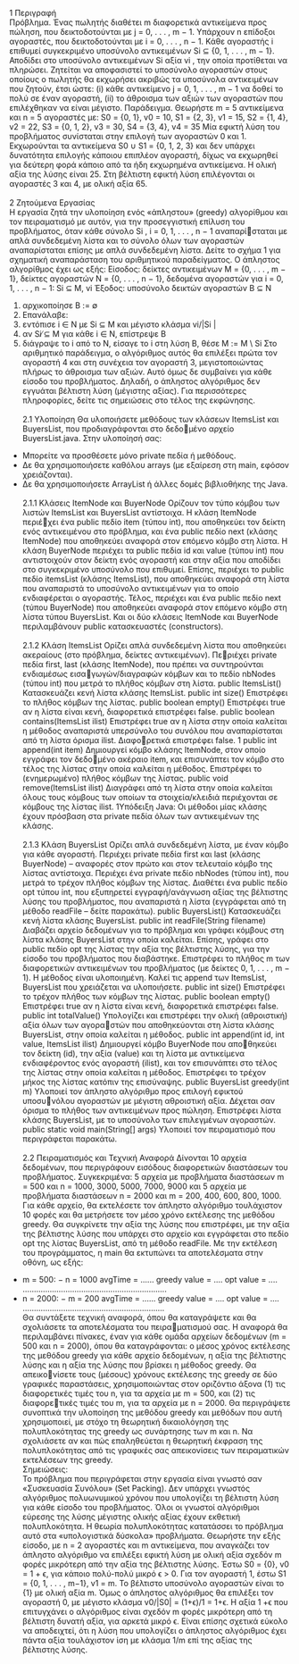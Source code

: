 1 Περιγραφή<br>
Πρόβλημα. Ένας πωλητής διαθέτει m διαφορετικά αντικείμενα προς πώληση, που δεικτοδοτούνται με
j = 0, . . . , m − 1. Υπάρχουν n επίδοξοι αγοραστές, που δεικτοδοτούνται με i = 0, . . . , n − 1. Κάθε
αγοραστής i επιθυμεί συγκεκριμένο υποσύνολο αντικειμένων Si ⊆ {0, 1, . . . , m − 1}. Αποδίδει στο
υποσύνολο αντικειμένων Si αξία vi
, την οποία προτίθεται να πληρώσει. Ζητείται να αποφασιστεί το
υποσύνολο αγοραστών στους οποίους ο πωλητής θα εκχωρήσει ακριβώς τα υποσύνολα αντικειμένων
που ζητούν, έτσι ώστε: (i) κάθε αντικείμενο j = 0, 1, . . . , m − 1 να δοθεί το πολύ σε έναν αγοραστή,
(ii) το άθροισμα των αξιών των αγοραστών που επιλέχθηκαν να είναι μέγιστο.
Παράδειγμα. Θεωρήστε m = 5 αντικείμενα και n = 5 αγοραστές με:
S0 = {0, 1}, v0 = 10, S1 = {2, 3}, v1 = 15, S2 = {1, 4}, v2 = 22,
S3 = {0, 1, 2}, v3 = 30, S4 = {3, 4}, v4 = 35
Μία εφικτή λύση του προβλήματος συνίσταται στην επιλογή των αγοραστών 0 και 1. Εκχωρούνται τα
αντικείμενα S0 ∪ S1 = {0, 1, 2, 3} και δεν υπάρχει δυνατότητα επιλογής κάποιου επιπλέον αγοραστή,
δίχως να εκχωρηθεί για δεύτερη φορά κάποιο από τα ήδη εκχωρημένα αντικείμενα. Η ολική αξία της
λύσης είναι 25. Στη βέλτιστη εφικτή λύση επιλέγονται οι αγοραστές 3 και 4, με ολική αξία 65.<br><br>
2 Ζητούμενα Εργασίας<br>
Η εργασία ζητά την υλοποίηση ενός «άπληστου» (greedy) αλγορίθμου και τον πειραματισμό με αυτόν,
για την προσεγγιστική επίλυση του προβλήματος, όταν κάθε σύνολο Si
, i = 0, 1, . . . , n − 1 αναπαρίσταται με απλά συνδεδεμένη λίστα και το σύνολο όλων των αγοραστών αναπαρίσταται επίσης με απλά
συνδεδεμένη λίστα. Δείτε το σχήμα 1 για σχηματική αναπαράσταση του αριθμητικού παραδείγματος. Ο
άπληστος αλγορίθμος έχει ως εξής:
Είσοδος: δείκτες αντικειμένων M = {0, . . . , m − 1}, δείκτες αγοραστών N = {0, . . . , n − 1},
δεδομένα αγοραστών για i = 0, 1, . . . , n − 1: Si ⊆ M, vi
Έξοδος: υποσύνολο δεικτών αγοραστών B ⊆ N
1. αρχικοποίησε B := ∅
2. Επανάλαβε:
1. εντόπισε i ∈ N με Si ⊆ M και μέγιστο κλάσμα vi/|Si
|
2. αν Si ̸⊆ M για κάθε i ∈ N, επίστρεψε B
3. διάγραψε το i από το N, είσαγε το i στη λύση B, θέσε M := M \ Si
Στο αριθμητικό παράδειγμα, ο αλγόριθμος αυτός θα επιλέξει πρώτα τον αγοραστή 4 και στη συνέχεια
τον αγοραστή 3, μεγιστοποιώντας πλήρως το άθροισμα των αξιών. Αυτό όμως δε συμβαίνει για κάθε
είσοδο του προβλήματος. Δηλαδή, ο άπληστος αλγόριθμος δεν εγγυάται βέλτιστη λύση (μέγιστης αξίας).
Για περισσότερες πληροφορίες, δείτε τις σημειώσεις στο τέλος της εκφώνησης.<br><br>
2.1 Υλοποίηση
Θα υλοποιήσετε μεθόδους των κλάσεων ItemsList και BuyersList, που προδιαγράφονται στο δεδομένο αρχείο BuyersList.java. Στην υλοποίησή σας:
- Μπορείτε να προσθέσετε μόνο private πεδία ή μεθόδους.
- Δε θα χρησιμοποιήσετε καθόλου arrays (με εξαίρεση στη main, εφόσον χρειάζονται).
- Δε θα χρησιμοποιήσετε ArrayList ή άλλες δομές βιβλιοθήκης της Java.<br><br>
2.1.1 Κλάσεις ItemNode και BuyerNode
Ορίζουν τον τύπο κόμβου των λιστών ItemsList και BuyersList αντίστοιχα. Η κλάση ItemNode περιέχει ένα public πεδίο item (τύπου int), που αποθηκεύει τον δείκτη ενός αντικειμένου στο πρόβλημα, και
ένα public πεδίο next (κλάσης ItemNode) που αποθηκεύει αναφορά στον επόμενο κόμβο στη λίστα. Η
κλάση BuyerNode περιέχει τα public πεδία id και value (τύπου int) που αντιστοιχούν στον δείκτη ενός
αγοραστή και στην αξία που αποδίδει στο συγκεκριμένο υποσύνολο που επιθυμεί. Επίσης, περιέχει το
public πεδίο itemsList (κλάσης ItemsList), που αποθηκεύει αναφορά στη λίστα που αναπαριστά το
υποσύνολο αντικειμένων για το οποίο ενδιαφέρεται ο αγοραστής. Τέλος, περιέχει και ένα public πεδίο
next (τύπου BuyerNode) που αποθηκεύει αναφορά στον επόμενο κόμβο στη λίστα τύπου BuyersList.
Και οι δύο κλάσεις ItemNode και BuyerNode περιλαμβάνουν public κατασκευαστές (constructors).<br><br>
2.1.2 Κλάση ItemsList
Ορίζει απλά συνδεδεμένη λίστα που αποθηκεύει ακεραίους (στο πρόβλημα, δείκτες αντικειμένων). Περιέχει private πεδία first, last (κλάσης ItemNode), που πρέπει να συντηρούνται ενδιαμέσως εισαγωγών/διαγραφών κόμβων και το πεδίο nbNodes (τύπου int) που μετρά το πλήθος κόμβων στη λίστα.
public ItemsList() Κατασκευάζει κενή λίστα κλάσης ItemsList.
public int size() Επιστρέφει το πλήθος κόμβων της λίστας.
public boolean empty() Επιστρέφει true αν η λίστα είναι κενή, διαφορετικά επιστρέφει false.
public boolean contains(ItemsList ilist) Επιστρέφει true αν η λίστα στην οποία καλείται η
μέθοδος αναπαριστά υπερσύνολο του συνόλου που αναπαρίσταται από τη λίστα όρισμα ilist. Διαφορετικά επιστρέφει false.
1
public int append(int item) Δημιουργεί κόμβο κλάσης ItemNode, στον οποίο εγγράφει τον δεδομένο ακέραιο item, και επισυνάπτει τον κόμβο στο τέλος της λίστας στην οποία καλείται η μέθοδος.
Επιστρέφει το (ενημερωμένο) πλήθος κόμβων της λίστας.
public void remove(ItemsList ilist) Διαγράφει από τη λίστα στην οποία καλείται όλους τους
κόμβους των οποίων τα στοιχεία/κλειδιά περιέχονται σε κόμβους της λίστας ilist.
1Υπόδειξη Java: Οι μέθοδοι μίας κλάσης έχουν πρόσβαση στα private πεδία όλων των αντικειμένων της κλάσης.<br><br>
2.1.3 Κλάση BuyersList
Ορίζει απλά συνδεδεμένη λίστα, με έναν κόμβο για κάθε αγοραστή. Περιέχει private πεδία first και
last (κλάσης BuyerNode) – αναφορές στον πρώτο και στον τελευταίο κόμβο της λίστας αντίστοιχα.
Περιέχει ένα private πεδίο nbNodes (τύπου int), που μετρά το τρέχον πλήθος κόμβων της λίστας.
Διαθέτει ένα public πεδίο opt τύπου int, που εξυπηρετεί εγγραφή/ανάγνωση αξίας της βέλτιστης λύσης
του προβλήματος, που αναπαριστά η λίστα (εγγράφεται από τη μέθοδο readFile – δείτε παρακάτω).
public BuyersList() Κατασκευάζει κενή λίστα κλάσης BuyersList.
public int readFile(String filename) Διαβάζει αρχείο δεδομένων για το πρόβλημα και γράφει
κόμβους στη λίστα κλάσης BuyersList στην οποία καλείται. Επίσης, γράφει στο public πεδίο opt της
λίστας την αξία της βέλτιστης λύσης, για την είσοδο του προβλήματος που διαβάστηκε. Επιστρέφει το
πλήθος m των διαφορετικών αντικειμένων του προβλήματος (με δείκτες 0, 1, . . . , m − 1). Η μέθοδος
είναι υλοποιημένη. Καλεί τις append των ItemsList, BuyersList που χρειάζεται να υλοποιήσετε.
public int size() Επιστρέφει το τρέχον πλήθος των κόμβων της λίστας.
public boolean empty() Επιστρέφει true αν η λίστα είναι κενή, διαφορετικά επιστρέφει false.
public int totalValue() Υπολογίζει και επιστρέφει την ολική (αθροιστική) αξία όλων των αγοραστών που αποθηκεύονται στη λίστα κλάσης BuyersList, στην οποία καλείται η μέθοδος.
public int append(int id, int value, ItemsList ilist) Δημιουργεί κόμβο BuyerNode που αποθηκεύει τον δείκτη (id), την αξία (value) και τη λίστα με αντικείμενα ενδιαφέροντος ενός αγοραστή
(ilist), και τον επισυνάπτει στο τέλος της λίστας στην οποία καλείται η μέθοδος. Επιστρέφει το τρέχον
μήκος της λίστας κατόπιν της επισύναψης.
public BuyersList greedy(int m) Υλοποιεί τον άπληστο αλγόριθμο προς επιλογή εφικτού υποσυνόλου αγοραστών με μέγιστη αθροιστική αξία. Δέχεται σαν όρισμα το πλήθος των αντικειμένων προς
πώληση. Επιστρέφει λίστα κλάσης BuyersList, με το υποσύνολο των επιλεγμένων αγοραστών.
public static void main(String[] args) Υλοποιεί τον πειραματισμό που περιγράφεται παρακάτω.<br><br>
2.2 Πειραματισμός και Τεχνική Αναφορά
Δίνονται 10 αρχεία δεδομένων, που περιγράφουν εισόδους διαφορετικών διαστάσεων του προβλήματος.
Συγκεκριμένα: 5 αρχεία με προβλήματα διαστάσεων m = 500 και n = 1000, 3000, 5000, 7000, 9000 και
5 αρχεία με προβλήματα διαστάσεων n = 2000 και m = 200, 400, 600, 800, 1000. Για κάθε αρχείο, θα
εκτελέσετε τον άπληστο αλγόριθμο τουλάχιστον 10 φορές και θα μετρήσετε τον μέσο χρόνο εκτέλεσης
της μεθόδου greedy. Θα συγκρίνετε την αξία της λύσης που επιστρέφει, με την αξία της βέλτιστης λύσης
που υπάρχει στο αρχείο και εγγράφεται στο πεδίο opt της λίστας BuyersList, από τη μέθοδο readFile.
Με την εκτέλεση του προγράμματος, η main θα εκτυπώνει τα αποτελέσματα στην οθόνη, ως εξής:<br>
* m = 500:
− n = 1000 avgTime = ...... greedy value = .... opt value = ....
................................................................
* n = 2000:
− m = 200 avgTime = ...... greedy value = .... opt value = ....
...............................................................<br>
Θα συντάξετε τεχνική αναφορά, όπου θα καταγράψετε και θα σχολιάσετε τα αποτελέσματα του πειραματισμού σας. Η αναφορά θα περιλαμβάνει πίνακες, έναν για κάθε ομάδα αρχείων δεδομένων (m = 500
και n = 2000), όπου θα καταγράφονται: ο μέσος χρόνος εκτέλεσης της μεθόδου greedy για κάθε αρχείο
δεδομένων, η αξία της βέλτιστης λύσης και η αξία της λύσης που βρίσκει η μέθοδος greedy. Θα απεικονίσετε τους (μέσους) χρόνους εκτέλεσης της greedy σε δύο γραφικές παραστάσεις, χρησιμοποιώντας
στον οριζόντιο άξονα (1) τις διαφορετικές τιμές του n, για τα αρχεία με m = 500, και (2) τις διαφορετικές τιμές του m, για τα αρχεία με n = 2000. Θα περιγράψετε συνοπτικά την υλοποίηση της μεθόδου
greedy και μεθόδων που αυτή χρησιμοποιεί, με στόχο τη θεωρητική δικαιολόγηση της πολυπλοκότητας
της greedy ως συνάρτησης των m και n. Να σχολιάσετε αν και πώς επαληθεύεται η θεωρητική έκφραση
της πολυπλοκότητας από τις γραφικές σας απεικονίσεις των πειραματικών εκτελέσεων της greedy.<br>
Σημειώσεις:<br>
Το πρόβλημα που περιγράφεται στην εργασία είναι γνωστό σαν «Συσκευασία Συνόλου» (Set Packing).
Δεν υπάρχει γνωστός αλγόριθμος πολυωνυμικού χρόνου που υπολογίζει τη βέλτιστη λύση για κάθε
είσοδο του προβλήματος. Όλοι οι γνωστοί αλγόριθμοι εύρεσης της λύσης μέγιστης ολικής αξίας έχουν
εκθετική πολυπλοκότητα. Η θεωρία πολυπλοκότητας κατατάσσει το πρόβλημα αυτό στα «υπολογιστικά
δύσκολα» προβλήματα.
Θεωρήστε την εξής είσοδο, με n = 2 αγοραστές και m αντικείμενα, που αναγκάζει τον άπληστο
αλγόριθμο να επιλέξει εφικτή λύση με ολική αξία σχεδόν m φορές μικρότερη από την αξία της βέλτιστης
λύσης. Έστω S0 = {0}, v0 = 1 + ϵ, για κάποιο πολύ-πολύ μικρό ϵ > 0. Για τον αγοραστή 1, έστω
S1 = {0, 1, . . . , m−1}, v1 = m. Το βέλτιστο υποσύνολο αγοραστών είναι το {1} με ολική αξία m. Όμως
ο άπληστος αλγόριθμος θα επιλέξει τον αγοραστή 0, με μέγιστο κλάσμα v0/|S0| = (1+ϵ)/1 = 1+ϵ. Η
αξία 1 +ϵ που επιτυγχάνει ο αλγόριθμος είναι σχεδόν m φορές μικρότερη από τη βέλτιστη δυνατή αξία,
για αρκετά μικρό ϵ. Είναι επίσης σχετικά εύκολο να αποδειχτεί, ότι η λύση που υπολογίζει ο άπληστος
αλγόριθμος έχει πάντα αξία τουλάχιστον ίση με κλάσμα 1/m επί της αξίας της βέλτιστης λύσης.


